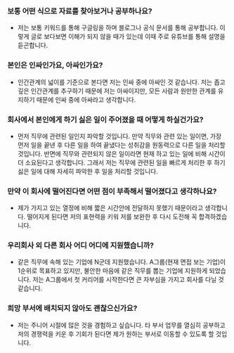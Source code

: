 ### 보통 어떤 식으로 자료를 찾아보거나 공부하나요?
- 저는 보통 키워드를 통해 구글링을 하며 블로그나 공식 문서를 통해 공부합니다. 이렇게 글로 보다보면 이해가 되지 않을 때가 있는데 이때 주로 유튜브를 통해 설명을 듣곤합니다.

### 본인은 인싸인가요, 아싸인가요?
- 인간관계의 넓이를 기준으로 본다면 저는 인싸 중에 아싸인 것 같습니다. 저는 좁고 깊은 인간관계를 추구하기 때문에 저는 아싸이지만, 모든 사람과 원만한 관계를 유지하기 때문에 인싸 중에 아싸라고 생각합니다.

### 회사에서 본인에게 하기 싫은 일이 주어졌을 때 어떻게 하실건가요?
- 먼저 직무에 관련된 일인지 파악할 것입니다. 만약 직무와 관련 있는 일이면, 가장 먼저 일을 끝낸 후 다른 일을 하여 끝냈다는 성취감을 원동력으로 다른 일을 처리할 것입니다. 반면에 직무와 관련되지 않은 일이라면 현재 하고 있는 일에 비해 시간이 더 소요된다고 생각합니다. 그래서 저는 직무에 관련된 일을 빠르게 처리한 후 하기 싫은 일에 대해 자세히 파악한 후 일을 처리할 것입니다.

### 만약 이 회사에 떨어진다면 어떤 점이 부족해서 떨어졌다고 생각하나요?
- 제가 가지고 있는 열정에 비해 짧은 시간안에 전달하지 못했기 때문이라고 생각합니다. 떨어지게 된다면 저의 표현력을 키워 저를 보완한 후 다시 도전해 꼭 합격하겠습니다.

### 우리회사 외 다른 회사 어디 어디에 지원했습니까?
- 같은 직무에 속해 있는 기업에 N군데 지원했습니다. A그룹(현재 면접 보는 기업)이 1순위로 목표하고 있지만, 불안한 마음에 같은 직무를 뽑는 기업에 지원하게 되었습니다. 저는 A그룹에서 첫 커리어를 시작한다면 큰 자부심을 가지고 회사를 다닐 것 같습니다.

### 희망 부서에 배치되지 않아도 괜찮으신가요?
- 저는 주니어 시절에 많은 것을 경험하고 싶습니다. 타 부서 업무를 열심히 공부하고 저의 경쟁력을 키운 후 기회가 된다면 제가 원하는 부서로 이동할 수 있도록 할 것입니다.
